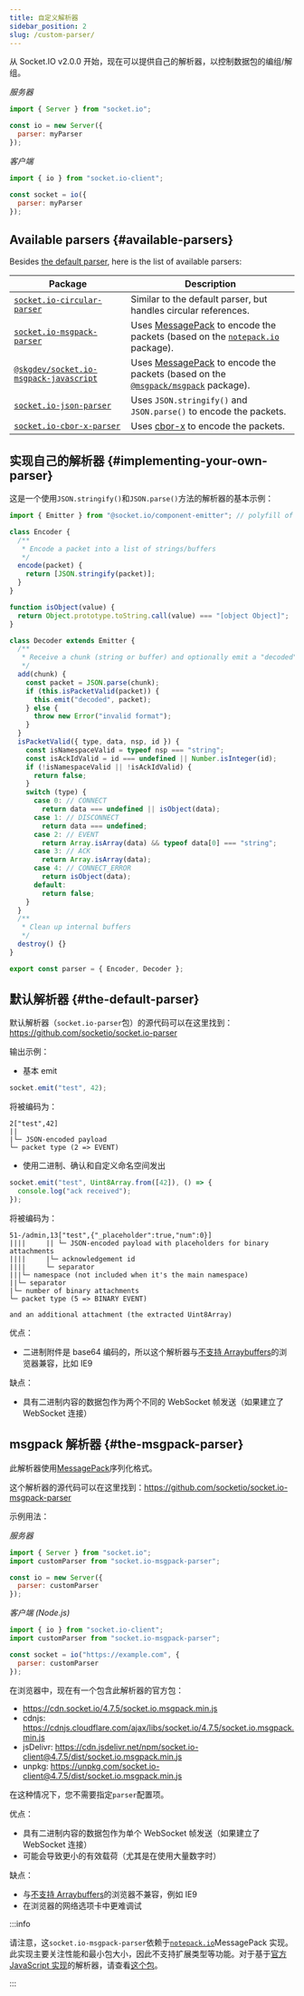 ```yaml
---
title: 自定义解析器
sidebar_position: 2
slug: /custom-parser/
---
```


从 Socket.IO v2.0.0 开始，现在可以提供自己的解析器，以控制数据包的编组/解组。

*服务器*

```js
import { Server } from "socket.io";

const io = new Server({
  parser: myParser
});
```

*客户端*

```js
import { io } from "socket.io-client";

const socket = io({
  parser: myParser
});
```

## Available parsers {#available-parsers}

Besides [the default parser](#the-default-parser), here is the list of available parsers:

| Package                                                                                                      | Description                                                                                                                                                |
|--------------------------------------------------------------------------------------------------------------|------------------------------------------------------------------------------------------------------------------------------------------------------------|
| [`socket.io-circular-parser`](https://www.npmjs.com/package/socket.io-circular-parser)                       | Similar to the default parser, but handles circular references.                                                                                            |
| [`socket.io-msgpack-parser`](https://www.npmjs.com/package/socket.io-msgpack-parser)                         | Uses [MessagePack](https://msgpack.org/) to encode the packets (based on the [`notepack.io`](https://github.com/darrachequesne/notepack) package).         |
| [`@skgdev/socket.io-msgpack-javascript`](https://www.npmjs.com/package/@skgdev/socket.io-msgpack-javascript) | Uses [MessagePack](https://msgpack.org/) to encode the packets (based on the [`@msgpack/msgpack`](https://github.com/msgpack/msgpack-javascript) package). |
| [`socket.io-json-parser`](https://www.npmjs.com/package/socket.io-json-parser)                               | Uses `JSON.stringify()` and `JSON.parse()` to encode the packets.                                                                                          |
| [`socket.io-cbor-x-parser`](https://www.npmjs.com/package/socket.io-cbor-x-parser)                           | Uses [cbor-x](https://github.com/kriszyp/cbor-x) to encode the packets.                                                                                    |

## 实现自己的解析器 {#implementing-your-own-parser}

这是一个使用`JSON.stringify()`和`JSON.parse()`方法的解析器的基本示例：

```js
import { Emitter } from "@socket.io/component-emitter"; // polyfill of Node.js EventEmitter in the browser

class Encoder {
  /**
   * Encode a packet into a list of strings/buffers
   */
  encode(packet) {
    return [JSON.stringify(packet)];
  }
}

function isObject(value) {
  return Object.prototype.toString.call(value) === "[object Object]";
}

class Decoder extends Emitter {
  /**
   * Receive a chunk (string or buffer) and optionally emit a "decoded" event with the reconstructed packet
   */
  add(chunk) {
    const packet = JSON.parse(chunk);
    if (this.isPacketValid(packet)) {
      this.emit("decoded", packet);
    } else {
      throw new Error("invalid format");
    }
  }
  isPacketValid({ type, data, nsp, id }) {
    const isNamespaceValid = typeof nsp === "string";
    const isAckIdValid = id === undefined || Number.isInteger(id);
    if (!isNamespaceValid || !isAckIdValid) {
      return false;
    }
    switch (type) {
      case 0: // CONNECT
        return data === undefined || isObject(data);
      case 1: // DISCONNECT
        return data === undefined;
      case 2: // EVENT
        return Array.isArray(data) && typeof data[0] === "string";
      case 3: // ACK
        return Array.isArray(data);
      case 4: // CONNECT_ERROR
        return isObject(data);
      default:
        return false;
    }
  }
  /**
   * Clean up internal buffers
   */
  destroy() {}
}

export const parser = { Encoder, Decoder };
```

## 默认解析器 {#the-default-parser}

默认解析器（`socket.io-parser`包）的源代码可以在这里找到：https://github.com/socketio/socket.io-parser

输出示例：

- 基本 emit

```js
socket.emit("test", 42);
```

将被编码为：

```
2["test",42]
||
|└─ JSON-encoded payload
└─ packet type (2 => EVENT)
```

- 使用二进制、确认和自定义命名空间发出

```js
socket.emit("test", Uint8Array.from([42]), () => {
  console.log("ack received");
});
```

将被编码为：

```
51-/admin,13["test",{"_placeholder":true,"num":0}]
||||     || └─ JSON-encoded payload with placeholders for binary attachments
||||     |└─ acknowledgement id
||||     └─ separator
|||└─ namespace (not included when it's the main namespace)
||└─ separator
|└─ number of binary attachments
└─ packet type (5 => BINARY EVENT)

and an additional attachment (the extracted Uint8Array)
```

优点：

- 二进制附件是 base64 编码的，所以这个解析器与[不支持 Arraybuffers](https://caniuse.com/mdn-javascript_builtins_arraybuffer)的浏览器兼容，比如 IE9

缺点：

- 具有二进制内容的数据包作为两个不同的 WebSocket 帧发送（如果建立了 WebSocket 连接）

## msgpack 解析器 {#the-msgpack-parser}

此解析器使用[MessagePack](https://msgpack.org/)序列化格式。

这个解析器的源代码可以在这里找到：https://github.com/socketio/socket.io-msgpack-parser

示例用法：

*服务器*

```js
import { Server } from "socket.io";
import customParser from "socket.io-msgpack-parser";

const io = new Server({
  parser: customParser
});
```

*客户端 (Node.js)*

```js
import { io } from "socket.io-client";
import customParser from "socket.io-msgpack-parser";

const socket = io("https://example.com", {
  parser: customParser
});
```

在浏览器中，现在有一个包含此解析器的官方包：

- https://cdn.socket.io/4.7.5/socket.io.msgpack.min.js
- cdnjs: https://cdnjs.cloudflare.com/ajax/libs/socket.io/4.7.5/socket.io.msgpack.min.js
- jsDelivr: https://cdn.jsdelivr.net/npm/socket.io-client@4.7.5/dist/socket.io.msgpack.min.js
- unpkg: https://unpkg.com/socket.io-client@4.7.5/dist/socket.io.msgpack.min.js

在这种情况下，您不需要指定`parser`配置项。

优点：

- 具有二进制内容的数据包作为单个 WebSocket 帧发送（如果建立了 WebSocket 连接）
- 可能会导致更小的有效载荷（尤其是在使用大量数字时）

缺点：

- 与[不支持 Arraybuffers](https://caniuse.com/mdn-javascript_builtins_arraybuffer)的浏览器不兼容，例如 IE9
- 在浏览器的网络选项卡中更难调试

:::info

请注意，这`socket.io-msgpack-parser`依赖于[`notepack.io`](https://github.com/darrachequesne/notepack)MessagePack 实现。此实现主要关注性能和最小包大小，因此不支持扩展类型等功能。对于基于[官方 JavaScript 实现](https://github.com/msgpack/msgpack-javascript)的解析器，请查看[这个包](https://www.npmjs.com/package/@skgdev/socket.io-msgpack-javascript)。

:::
